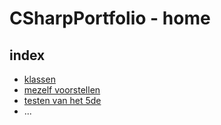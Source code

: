 # CSharpPortfolio - home

## index

- [klassen](klassen)
- [mezelf voorstellen](MezelfVoorstellen)
- [testen van het 5de ](testen5deJaar)
- ...